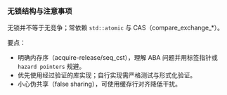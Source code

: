 ### 无锁结构与注意事项

无锁并不等于无竞争；常依赖 `std::atomic` 与 CAS（compare_exchange_*）。

要点：

- 明确内存序（acquire-release/seq_cst），理解 ABA 问题并用标签指针或 `hazard pointers` 规避。
- 优先使用经过验证的库实现；自行实现需严格测试与形式化验证。
- 小心伪共享（false sharing），可使用缓存行对齐降低干扰。


